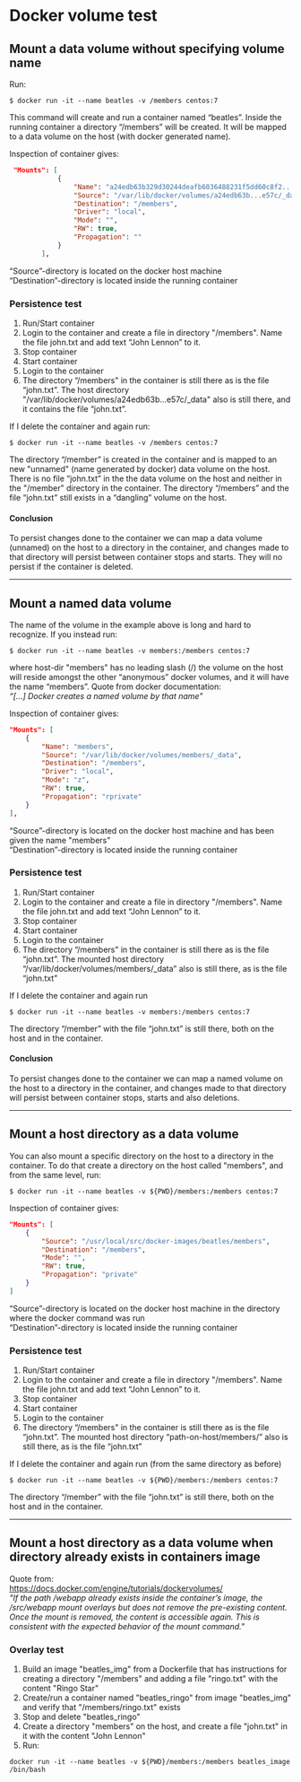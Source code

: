 # Docker volume test
## Mount a data volume without specifying volume name
Run:
```shell
$ docker run -it --name beatles -v /members centos:7
```
This command will create and run a container named “beatles”. Inside the running container a directory “/members” will be created. It will be mapped to a data volume on the host (with docker generated name).

Inspection of container gives:
```json
 "Mounts": [
            {
                "Name": "a24edb63b329d30244deafb6036488231f5dd60c8f2...7c",
                "Source": "/var/lib/docker/volumes/a24edb63b...e57c/_data",
                "Destination": "/members",
                "Driver": "local",
                "Mode": "",
                "RW": true,
                "Propagation": ""
            }
        ],
```
“Source”-directory is located on the docker host machine  
“Destination”-directory is located inside the running container

### Persistence test
1. Run/Start container 
2. Login to the container and create a file in directory "/members". Name the file john.txt and add text “John Lennon” to it.
3. Stop container
4. Start container
5. Login to the container
6. The directory “/members" in the container is still there as is the file “john.txt”. The host directory "/var/lib/docker/volumes/a24edb63b...e57c/_data" also is still there, and it contains the file “john.txt”.

If I delete the container and again run:
```shell
$ docker run -it --name beatles -v /members centos:7
```
The directory “/member” is created in the container and is mapped to an new "unnamed" (name generated by docker) data volume on the host. There is no file “john.txt” in the the data volume on the host and neither in the "/member" directory in the container. The directory “/members” and the file “john.txt”  still exists in a “dangling” volume on the host.

#### Conclusion
To persist changes done to the container we can map a data volume (unnamed) on the host to a directory in the container, and changes made to that directory will persist between container stops and starts. They will no persist if the container is deleted.

***

## Mount a named data volume
The name of the volume in the example above is long and hard to recognize. 
If you instead run:
```shell
$ docker run -it --name beatles -v members:/members centos:7
```
where host-dir "members" has no leading slash (/) the volume on the host will reside amongst the other “anonymous” docker volumes, and it will have the name “members”. Quote from docker documentation:  
*“[...] Docker creates a named volume by that name”*

Inspection of container gives:
```json
"Mounts": [
    {
        "Name": "members",
        "Source": "/var/lib/docker/volumes/members/_data",
        "Destination": "/members",
        "Driver": "local",
        "Mode": "z",
        "RW": true,
        "Propagation": "rprivate"
    }
],
```
“Source”-directory is located on the docker host machine and has been given the name "members"  
“Destination”-directory is located inside the running container

### Persistence test
1. Run/Start container 
2. Login to the container and create a file in directory "/members". Name the file john.txt and add text “John Lennon” to it.
3. Stop container
4. Start container
5. Login to the container
6. The directory “/members" in the container is still there as is the file “john.txt”. The mounted host directory “/var/lib/docker/volumes/members/_data” also is still there, as is the file “john.txt”

If I delete the container and again run
```shell
$ docker run -it --name beatles -v members:/members centos:7
```
The directory “/member” with the file “john.txt” is still there, both on the host and in the container.

#### Conclusion
To persist changes done to the container we can map a named volume on the host to a directory in the container, and changes made to that directory will persist between container stops, starts and also deletions.

***

## Mount a host directory as a data volume
You can also mount a specific directory on the host to a directory in the container. To do that create a 
directory on the host called "members", and from the same level, run:
```shell
$ docker run -it --name beatles -v ${PWD}/members:/members centos:7
```
Inspection of container gives:
```json
"Mounts": [
    {
        "Source": "/usr/local/src/docker-images/beatles/members",
        "Destination": "/members",
        "Mode": "",
        "RW": true,
        "Propagation": "private"
    }
]
```
“Source”-directory is located on the docker host machine in the directory where the docker command was run  
“Destination”-directory is located inside the running container

### Persistence test
1. Run/Start container 
2. Login to the container and create a file in directory "/members". Name the file john.txt and add text “John Lennon” to it.
3. Stop container
4. Start container
5. Login to the container
6. The directory “/members" in the container is still there as is the file “john.txt”. The mounted host directory “path-on-host/members/” also is still there, as is the file “john.txt”

If I delete the container and again run (from the same directory as before)
```shell
$ docker run -it --name beatles -v ${PWD}/members:/members centos:7
```
The directory “/member” with the file “john.txt” is still there, both on the host and in the container.  

***

## Mount a host directory as a data volume when directory already exists in containers image
Quote from:  
https://docs.docker.com/engine/tutorials/dockervolumes/  
*"If the path /webapp already exists inside the container’s image, the /src/webapp mount overlays but does not remove the pre-existing content. Once the mount is removed, the content is accessible again. This is consistent with the expected behavior of the mount command."*  

### Overlay test
1. Build an image "beatles_img" from a Dockerfile that has instructions for creating a directory "/members" and adding a file "ringo.txt" with the content "Ringo Star"
2. Create/run a container named "beatles_ringo"  from image "beatles_img" and verify that "/members/ringo.txt" exists
3. Stop and delete "beatles_ringo"
4. Create a directory "members" on the host, and create a file "john.txt" in it with the content "John Lennon"
4. Run:  
```shell
docker run -it --name beatles -v ${PWD}/members:/members beatles_image /bin/bash
```


